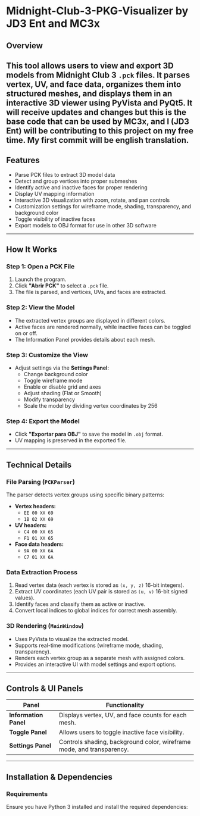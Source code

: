 # Midnight-Club-3-PKG-Visualizer by JD3 Ent and MC3x

## Overview
This tool allows users to view and export 3D models from Midnight Club 3 `.pck` files. 
It parses vertex, UV, and face data, organizes them into structured meshes, and displays them in an interactive 3D viewer using PyVista and PyQt5.
It will receive updates and changes but this is the base code that can be used by MC3x, and I (JD3 Ent) will be contributing to this project on my free time.
My first commit will be english translation.
---

## Features
- Parse PCK files to extract 3D model data  
- Detect and group vertices into proper submeshes  
- Identify active and inactive faces for proper rendering  
- Display UV mapping information  
- Interactive 3D visualization with zoom, rotate, and pan controls  
- Customization settings for wireframe mode, shading, transparency, and background color  
- Toggle visibility of inactive faces  
- Export models to OBJ format for use in other 3D software  

---

## How It Works

### Step 1: Open a PCK File
1. Launch the program.
2. Click **"Abrir PCK"** to select a `.pck` file.
3. The file is parsed, and vertices, UVs, and faces are extracted.

### Step 2: View the Model
- The extracted vertex groups are displayed in different colors.
- Active faces are rendered normally, while inactive faces can be toggled on or off.
- The Information Panel provides details about each mesh.

### Step 3: Customize the View
- Adjust settings via the **Settings Panel**:  
  - Change background color  
  - Toggle wireframe mode  
  - Enable or disable grid and axes  
  - Adjust shading (Flat or Smooth)  
  - Modify transparency  
  - Scale the model by dividing vertex coordinates by 256  

### Step 4: Export the Model
- Click **"Exportar para OBJ"** to save the model in `.obj` format.
- UV mapping is preserved in the exported file.

---

## Technical Details

### File Parsing (`PCKParser`)
The parser detects vertex groups using specific binary patterns:

- **Vertex headers:**  
  - `EE 00 XX 69`  
  - `1B 02 XX 69`  
- **UV headers:**  
  - `C4 00 XX 65`  
  - `F1 01 XX 65`  
- **Face data headers:**  
  - `9A 00 XX 6A`  
  - `C7 01 XX 6A`  

### Data Extraction Process
1. Read vertex data (each vertex is stored as `(x, y, z)` 16-bit integers).  
2. Extract UV coordinates (each UV pair is stored as `(u, v)` 16-bit signed values).  
3. Identify faces and classify them as active or inactive.  
4. Convert local indices to global indices for correct mesh assembly.  

### 3D Rendering (`MainWindow`)
- Uses PyVista to visualize the extracted model.  
- Supports real-time modifications (wireframe mode, shading, transparency).  
- Renders each vertex group as a separate mesh with assigned colors.  
- Provides an interactive UI with model settings and export options.  

---

## Controls & UI Panels

| Panel                | Functionality |
|----------------------|--------------------------------|
| **Information Panel** | Displays vertex, UV, and face counts for each mesh. |
| **Toggle Panel**     | Allows users to toggle inactive face visibility. |
| **Settings Panel**   | Controls shading, background color, wireframe mode, and transparency. |

---

## Installation & Dependencies

### Requirements
Ensure you have Python 3 installed and install the required dependencies:
